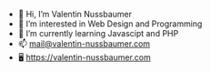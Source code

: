 - 👋 Hi, I’m Valentin Nussbaumer
- 👀 I’m interested in Web Design and Programming
- 🌱 I’m currently learning Javascipt and PHP
- 📫 mail@valentin-nussbaumer.com
- 🖥 https://valentin-nussbaumer.com

<!---
ValentinNussbaumer/ValentinNussbaumer is a ✨ special ✨ repository because its `README.md` (this file) appears on your GitHub profile.
You can click the Preview link to take a look at your changes.
--->
